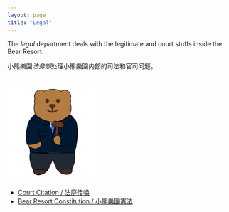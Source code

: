 ```yaml
---
layout: page
title: "Legal"
---
```


The *legal* department deals with the legitimate and court stuffs inside the Bear Resort.

小熊樂園*法务部*处理小熊樂園内部的司法和官司问题。

# <img src="/logos/legal.gif" height="200"><br>

- [Court Citation / 法庭传唤](BR-citation.pdf)
- [Bear Resort Constitution / 小熊樂園憲法](constitution.html)